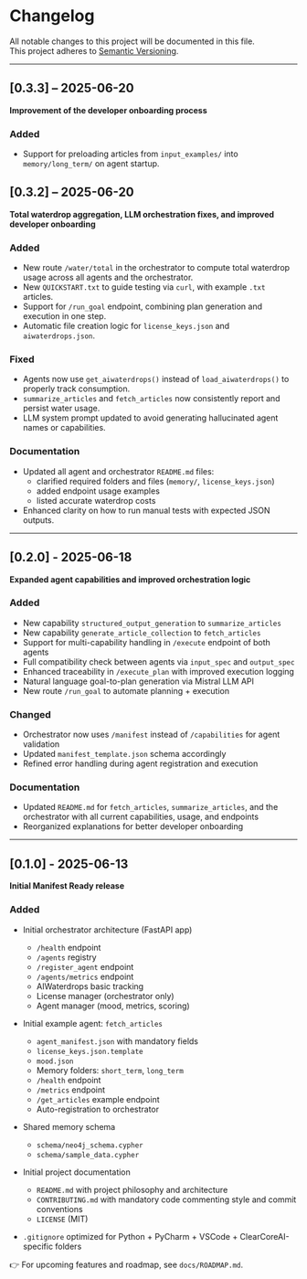 # Changelog

All notable changes to this project will be documented in this file.  
This project adheres to [Semantic Versioning](https://semver.org/spec/v2.0.0.html).

---

## [0.3.3] – 2025-06-20

**Improvement of the developer onboarding process**
### Added
- Support for preloading articles from `input_examples/` into `memory/long_term/` on agent startup.

## [0.3.2] – 2025-06-20

**Total waterdrop aggregation, LLM orchestration fixes, and improved developer onboarding**

### Added

- New route `/water/total` in the orchestrator to compute total waterdrop usage across all agents and the orchestrator.
- New `QUICKSTART.txt` to guide testing via `curl`, with example `.txt` articles.
- Support for `/run_goal` endpoint, combining plan generation and execution in one step.
- Automatic file creation logic for `license_keys.json` and `aiwaterdrops.json`.


### Fixed

- Agents now use `get_aiwaterdrops()` instead of `load_aiwaterdrops()` to properly track consumption.
- `summarize_articles` and `fetch_articles` now consistently report and persist water usage.
- LLM system prompt updated to avoid generating hallucinated agent names or capabilities.

### Documentation

- Updated all agent and orchestrator `README.md` files:
  - clarified required folders and files (`memory/`, `license_keys.json`)
  - added endpoint usage examples
  - listed accurate waterdrop costs
- Enhanced clarity on how to run manual tests with expected JSON outputs.

---

## [0.2.0] - 2025-06-18

**Expanded agent capabilities and improved orchestration logic**

### Added

- New capability `structured_output_generation` to `summarize_articles`
- New capability `generate_article_collection` to `fetch_articles`
- Support for multi-capability handling in `/execute` endpoint of both agents
- Full compatibility check between agents via `input_spec` and `output_spec`
- Enhanced traceability in `/execute_plan` with improved execution logging
- Natural language goal-to-plan generation via Mistral LLM API
- New route `/run_goal` to automate planning + execution

### Changed

- Orchestrator now uses `/manifest` instead of `/capabilities` for agent validation
- Updated `manifest_template.json` schema accordingly
- Refined error handling during agent registration and execution

### Documentation

- Updated `README.md` for `fetch_articles`, `summarize_articles`, and the orchestrator with all current capabilities, usage, and endpoints
- Reorganized explanations for better developer onboarding

---

## [0.1.0] - 2025-06-13

**Initial Manifest Ready release**

### Added

- Initial orchestrator architecture (FastAPI app)
    - `/health` endpoint
    - `/agents` registry
    - `/register_agent` endpoint
    - `/agents/metrics` endpoint
    - AIWaterdrops basic tracking
    - License manager (orchestrator only)
    - Agent manager (mood, metrics, scoring)

- Initial example agent: `fetch_articles`
    - `agent_manifest.json` with mandatory fields
    - `license_keys.json.template`
    - `mood.json`
    - Memory folders: `short_term`, `long_term`
    - `/health` endpoint
    - `/metrics` endpoint
    - `/get_articles` example endpoint
    - Auto-registration to orchestrator

- Shared memory schema
    - `schema/neo4j_schema.cypher`
    - `schema/sample_data.cypher`

- Initial project documentation
    - `README.md` with project philosophy and architecture
    - `CONTRIBUTING.md` with mandatory code commenting style and commit conventions
    - `LICENSE` (MIT)

- `.gitignore` optimized for Python + PyCharm + VSCode + ClearCoreAI-specific folders

👉 For upcoming features and roadmap, see `docs/ROADMAP.md`.